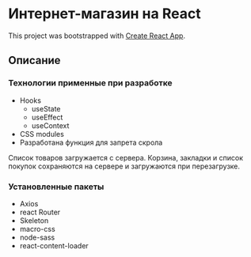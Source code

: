 # Интернет-магазин на React

This project was bootstrapped with [Create React App](https://github.com/facebook/create-react-app).

## Описание

### Технологии применные при разработке

- Hooks
  - useState
  - useEffect
  - useContext
- CSS modules
- Разработана функция для запрета скрола


Список товаров загружается с сервера. Корзина, закладки и список покупок сохраняются  на сервере и загружаются при перезагрузке.

### Установленные пакеты

- Axios
- react Router
- Skeleton
- macro-css
- node-sass
- react-content-loader
